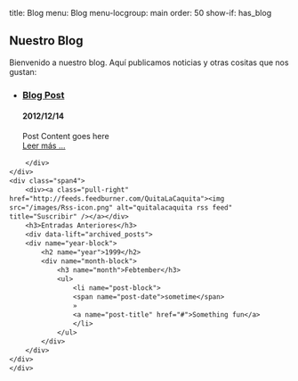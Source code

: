 title: Blog
menu: Blog
menu-locgroup: main
order: 50
show-if: has_blog

<div class="page-header">
	<h2>Nuestro Blog</h2>
</div>

<div class="row-fluid">
    <div class="span8">
        <span data-lift="if?extra_true=has_blog">Bienvenido a nuestro blog. Aquí publicamos noticias y otras cositas que nos gustan:</span>
        <div data-lift="if?extra_true=has_blog">
           <ul data-lift="blog.posts?max=15">
               <li data-post="item">
                <h3><a data-post="link" href="#">Blog Post</a></h3>
                <h4><span data-post="date">2012/12/14</span></h4>
                <div data-post="shortcontent">Post Content goes here</div>
                <div data-post="more"><a href="#">Leer más ...</a></div>
               </li>
           </ul>

        </div>
    </div>
    <div class="span4">
        <div><a class="pull-right" href="http://feeds.feedburner.com/QuitaLaCaquita"><img src="/images/Rss-icon.png" alt="quitalacaquita rss feed" title="Suscribir" /></a></div>
        <h3>Entradas Anteriores</h3>
        <div data-lift="archived_posts">
        <div name="year-block">
            <h2 name="year">1999</h2>
            <div name="month-block">
                <h3 name="month">Febtember</h3>
                <ul>
                    <li name="post-block">
                    <span name="post-date">sometime</span>
                    »
                    <a name="post-title" href="#">Something fun</a>
                    </li>
                </ul>
            </div>
        </div>
    </div>
    </div>
</div>


